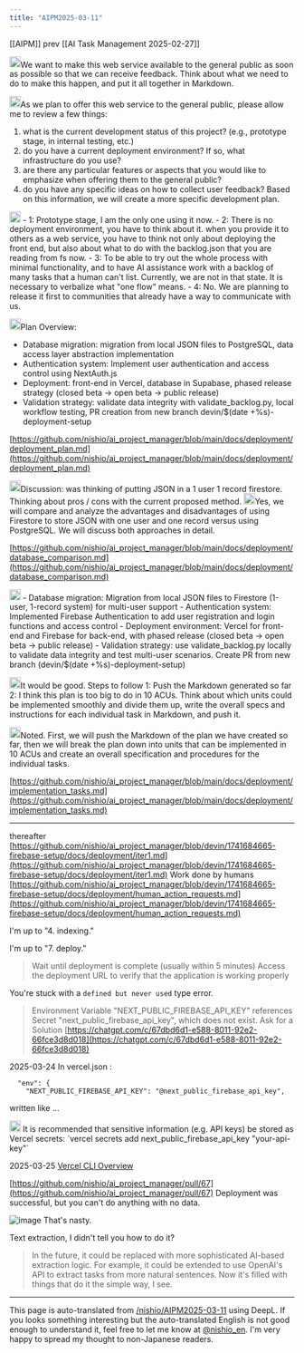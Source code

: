 ```yaml
---
title: "AIPM2025-03-11"
---
```


[[AIPM]]
prev  [[AI Task Management 2025-02-27]]

<img src='https://scrapbox.io/api/pages/nishio-en/nishio/icon' alt='nishio.icon' height="19.5"/>We want to make this web service available to the general public as soon as possible so that we can receive feedback. Think about what we need to do to make this happen, and put it all together in Markdown.

<img src='https://scrapbox.io/api/pages/nishio-en/Devin/icon' alt='Devin.icon' height="19.5"/>As we plan to offer this web service to the general public, please allow me to review a few things:
1. what is the current development status of this project? (e.g., prototype stage, in internal testing, etc.)
2. do you have a current deployment environment? If so, what infrastructure do you use?
3. are there any particular features or aspects that you would like to emphasize when offering them to the general public?
4. do you have any specific ideas on how to collect user feedback?
Based on this information, we will create a more specific development plan.

<img src='https://scrapbox.io/api/pages/nishio-en/nishio/icon' alt='nishio.icon' height="19.5"/>
- 1: Prototype stage, I am the only one using it now.
- 2: There is no deployment environment, you have to think about it. when you provide it to others as a web service, you have to think not only about deploying the front end, but also about what to do with the backlog.json that you are reading from fs now.
- 3: To be able to try out the whole process with minimal functionality, and to have AI assistance work with a backlog of many tasks that a human can't list. Currently, we are not in that state. It is necessary to verbalize what "one flow" means.
- 4: No. We are planning to release it first to communities that already have a way to communicate with us.

<img src='https://scrapbox.io/api/pages/nishio-en/Devin/icon' alt='Devin.icon' height="19.5"/>Plan Overview:
- Database migration: migration from local JSON files to PostgreSQL, data access layer abstraction implementation
- Authentication system: Implement user authentication and access control using NextAuth.js
- Deployment: front-end in Vercel, database in Supabase, phased release strategy (closed beta -> open beta -> public release)
- Validation strategy: validate data integrity with validate_backlog.py, local workflow testing, PR creation from new branch devin/$(date +%s)-deployment-setup

[https://github.com/nishio/ai_project_manager/blob/main/docs/deployment/deployment_plan.md](https://github.com/nishio/ai_project_manager/blob/main/docs/deployment/deployment_plan.md)

<img src='https://scrapbox.io/api/pages/nishio-en/nishio/icon' alt='nishio.icon' height="19.5"/>Discussion: was thinking of putting JSON in a 1 user 1 record firestore. Thinking about pros / cons with the current proposed method.
<img src='https://scrapbox.io/api/pages/nishio-en/Devin/icon' alt='Devin.icon' height="19.5"/>Yes, we will compare and analyze the advantages and disadvantages of using Firestore to store JSON with one user and one record versus using PostgreSQL. We will discuss both approaches in detail.

[https://github.com/nishio/ai_project_manager/blob/main/docs/deployment/database_comparison.md](https://github.com/nishio/ai_project_manager/blob/main/docs/deployment/database_comparison.md)

<img src='https://scrapbox.io/api/pages/nishio-en/Devin/icon' alt='Devin.icon' height="19.5"/>
- Database migration: Migration from local JSON files to Firestore (1-user, 1-record system) for multi-user support
- Authentication system: Implemented Firebase Authentication to add user registration and login functions and access control
- Deployment environment: Vercel for front-end and Firebase for back-end, with phased release (closed beta -> open beta -> public release)
- Validation strategy: use validate_backlog.py locally to validate data integrity and test multi-user scenarios. Create PR from new branch (devin/$(date +%s)-deployment-setup)

<img src='https://scrapbox.io/api/pages/nishio-en/nishio/icon' alt='nishio.icon' height="19.5"/>It would be good. Steps to follow
1: Push the Markdown generated so far
2: I think this plan is too big to do in 10 ACUs. Think about which units could be implemented smoothly and divide them up, write the overall specs and instructions for each individual task in Markdown, and push it.

<img src='https://scrapbox.io/api/pages/nishio-en/devin/icon' alt='devin.icon' height="19.5"/>Noted. First, we will push the Markdown of the plan we have created so far, then we will break the plan down into units that can be implemented in 10 ACUs and create an overall specification and procedures for the individual tasks.

[https://github.com/nishio/ai_project_manager/blob/main/docs/deployment/implementation_tasks.md](https://github.com/nishio/ai_project_manager/blob/main/docs/deployment/implementation_tasks.md)

---
thereafter
[https://github.com/nishio/ai_project_manager/blob/devin/1741684665-firebase-setup/docs/deployment/iter1.md](https://github.com/nishio/ai_project_manager/blob/devin/1741684665-firebase-setup/docs/deployment/iter1.md)
Work done by humans
[https://github.com/nishio/ai_project_manager/blob/devin/1741684665-firebase-setup/docs/deployment/human_action_requests.md](https://github.com/nishio/ai_project_manager/blob/devin/1741684665-firebase-setup/docs/deployment/human_action_requests.md)

I'm up to "4. indexing."

I'm up to "7. deploy."
> Wait until deployment is complete (usually within 5 minutes) Access the deployment URL to verify that the application is working properly

You're stuck with a `defined but never used` type error.



> Environment Variable "NEXT_PUBLIC_FIREBASE_API_KEY" references Secret "next_public_firebase_api_key", which does not exist.
Ask for a Solution
[https://chatgpt.com/c/67dbd6d1-e588-8011-92e2-66fce3d8d018](https://chatgpt.com/c/67dbd6d1-e588-8011-92e2-66fce3d8d018)

2025-03-24
In vercel.json
:

```
  "env": {
    "NEXT_PUBLIC_FIREBASE_API_KEY": "@next_public_firebase_api_key",
```

written like ...

<img src='https://scrapbox.io/api/pages/nishio-en/Devin/icon' alt='Devin.icon' height="19.5"/>
It is recommended that sensitive information (e.g. API keys) be stored as Vercel secrets:
`vercel secrets add next_public_firebase_api_key "your-api-key"`

2025-03-25
[Vercel CLI Overview](https://vercel.com/docs/cli)

[https://github.com/nishio/ai_project_manager/pull/67](https://github.com/nishio/ai_project_manager/pull/67)
Deployment was successful, but you can't do anything with no data.


![image](https://gyazo.com/3dbe9979ffa190789c39de79d85d831e/thumb/1000)
That's nasty.

Text extraction, I didn't tell you how to do it?
> In the future, it could be replaced with more sophisticated AI-based extraction logic. For example, it could be extended to use OpenAI's API to extract tasks from more natural sentences.
Now it's filled with things that do it the simple way, I see.

---
This page is auto-translated from [/nishio/AIPM2025-03-11](https://scrapbox.io/nishio/AIPM2025-03-11) using DeepL. If you looks something interesting but the auto-translated English is not good enough to understand it, feel free to let me know at [@nishio_en](https://twitter.com/nishio_en). I'm very happy to spread my thought to non-Japanese readers.